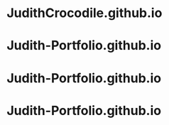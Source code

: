 # JudithCrocodile.github.io
# Judith-Portfolio.github.io
# Judith-Portfolio.github.io
# Judith-Portfolio.github.io
